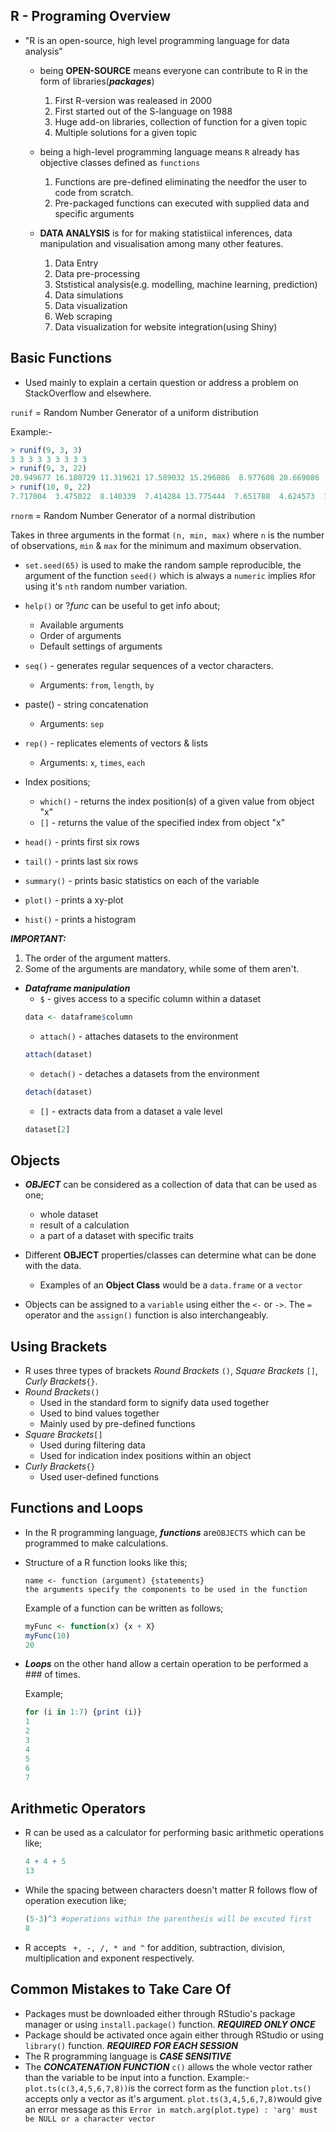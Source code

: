 R - Programing Overview
---
- "R is an open-source, high level programming language for data analysis"
	- being **OPEN-SOURCE** means everyone can contribute to R in the form of libraries(**_packages_**)
		1. First R-version was realeased in 2000
		2. First started out of the S-language on 1988
		3. Huge add-on libraries, collection of function for a given topic
		4. Multiple solutions for a given topic
		
	- being a high-level programming language means `R` already has objective classes defined as `functions`
		1. Functions are pre-defined eliminating the needfor the user to code from scratch.
		2. Pre-packaged functions can executed with supplied data and specific arguments
		
	- **DATA ANALYSIS** is for for making statistiical inferences, data manipulation and visualisation among many other features.
		1. Data Entry
		2. Data pre-processing
		3. Ststistical analysis(e.g. modelling, machine learning, prediction)
		4. Data simulations
		5. Data visualization
		6. Web scraping
		7. Data visualization for website integration(using Shiny)
		
Basic Functions
---
- Used mainly to explain a certain question or address a problem on StackOverflow and elsewhere.
	
`runif` = Random Number Generator of a uniform distribution

Example:-
```R
> runif(9, 3, 3)
3 3 3 3 3 3 3 3 3
> runif(9, 3, 22)
20.949677 16.180729 11.319621 17.589032 15.296086  8.977608 20.669086  5.782250  7.529091
> runif(10, 0, 22)
7.717004  3.475022  8.140339  7.414284 13.775444  7.651788  4.624573  1.369649 21.285684  7.126922
```

`rnorm` = Random Number Generator of a normal distribution

Takes in three arguments in the format `(n, min, max)` where `n` is the number of observations, `min` & `max` for the minimum and maximum observation.

- `set.seed(65)` is used to make the random sample reproducible, the argument of the function `seed()` which is always a `numeric` implies `R`for using it's `nth` random number variation.

- `help()` or ?_func_ can be useful to get info about;
	- Available arguments
	- Order of arguments
	- Default settings of arguments

- `seq()` - generates regular sequences of a vector characters.
	- Arguments: `from`, `length`, `by`

- paste() - string concatenation
	- Arguments: `sep`

- `rep()` - replicates elements of vectors & lists
	- Arguments: `x`, `times`, `each`

- Index positions;
	- `which()` - returns the index position(s) of a given value from object "x"
	- `[]` - returns the value of the specified index from object "x"

- `head()` - prints first six rows

- `tail()` - prints last six rows

- `summary()` - prints basic statistics on each of the variable

- `plot()` - prints a xy-plot

- `hist()` - prints a histogram

**_IMPORTANT:_**
1. The order of the argument matters.
2. Some of the arguments are mandatory, while some of them aren't.

- **_Dataframe manipulation_**
	- `$` - gives access to a specific column within a dataset
	```R
	data <- dataframe$column
	```
 	- `attach()` - attaches datasets to the environment
 	```R
 	attach(dataset)
 	```
 	-  `detach()` - detaches a datasets from the environment
 	```R
    detach(dataset)
    ```
	 -  `[]` - extracts data from a dataset a vale level
	```R
    dataset[2]
    ```
    
Objects
-----
- _**OBJECT**_ can be considered as a collection of data that can be used as one;
	- whole dataset
	- result of a calculation
 	- a part of a dataset with specific traits

- Different **OBJECT** properties/classes can determine what can be done with the data. 
	- Examples of an **Object Class** would be a `data.frame` or a `vector`

- Objects can be assigned to a `variable` using either the `<-` or `->`. The `=` operator and the `assign()` function is also interchangeably.

Using Brackets
-----

- R uses three types of brackets *Round Brackets* `()`, *Square Brackets* `[]`, *Curly Brackets*`{}`. 
 - *Round Brackets*`()`
   - Used in the standard form to signify data used together
   - Used to bind values together
   - Mainly used by pre-defined functions  
 - *Square Brackets*`[]`
   - Used during filtering data
   - Used for indication index positions within an object
 - *Curly Brackets*`{}`
   - Used user-defined functions 

Functions and Loops
---
- In the R programming language, _**functions**_ are`OBJECTS` which can be programmed to make calculations.

- Structure of a R function looks like this;
	```
	name <- function (argument) {statements} 
	the arguments specify the components to be used in the function 
	```

   Example of a function can be written as follows;
   ```R
   myFunc <- function(x) {x + X}
   myFunc(10)
   20
   ```

- _**Loops**_ on the other hand allow a certain operation to be performed a ### of times.

	Example;
    ```R
    for (i in 1:7) {print (i)}
    1
    2
    3
    4
    5
    6
    7
    ```
Arithmetic Operators
----

- R can be used as a calculator for performing basic arithmetic operations like;

	```R
	4 + 4 + 5
	13
	```
    
- While the spacing between characters doesn't matter R follows flow of operation execution like;

	```R
	(5-3)^3 #operations within the parenthesis will be excuted first
	8
	```
    
- R accepts ` +, -, /, * and ^` for addition, subtraction, division, multiplication and exponent respectively.


Common Mistakes to Take Care Of
----
- Packages must be downloaded either through RStudio's package manager or using `install.package()` function. _**REQUIRED ONLY ONCE**_
- Package should be activated once again either through RStudio or using `library()` function. _**REQUIRED FOR EACH SESSION**_
-  The R programming language is _**CASE SENSITIVE**_
-  The _**CONCATENATION FUNCTION**_ `c()` allows the whole vector rather than the variable to be input into a function.
	Example:-
    `plot.ts(c(3,4,5,6,7,8))`is the correct form as the function `plot.ts()` accepts 	only a vector as it's argument.
    `plot.ts(3,4,5,6,7,8)`would give an error message as this `Error in match.arg(plot.type) : 'arg' must be NULL or a character vector`
